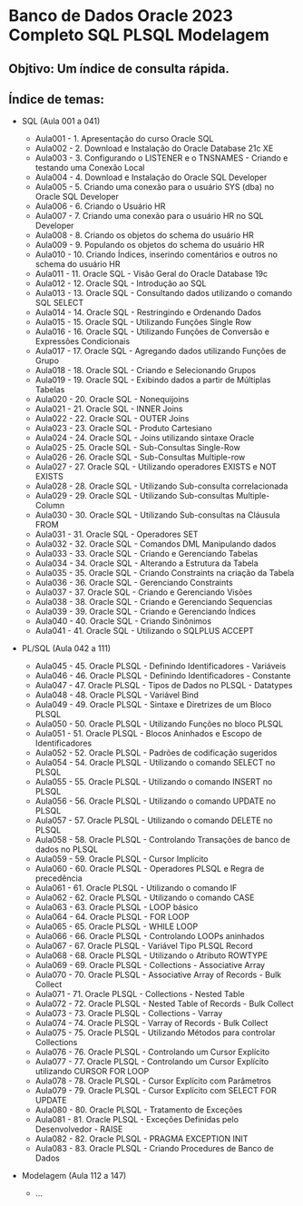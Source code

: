 # Banco de Dados Oracle 2023 Completo SQL PLSQL Modelagem

## Objtivo: Um índice de consulta rápida.
## Índice de temas: 
- SQL (Aula 001 a 041)
  - Aula001 - 1. Apresentação do curso Oracle SQL
  - Aula002 - 2. Download e Instalação do Oracle Database 21c XE
  - Aula003 - 3. Configurando o LISTENER e o TNSNAMES - Criando e testando uma Conexão Local
  - Aula004 - 4. Download e Instalação do Oracle SQL Developer
  - Aula005 - 5. Criando uma conexão para o usuário SYS (dba) no Oracle SQL Developer
  - Aula006 - 6. Criando o Usuário HR
  - Aula007 - 7. Criando uma conexão para o usuário HR no SQL Developer
  - Aula008 - 8. Criando os objetos do schema do usuário HR
  - Aula009 - 9. Populando os objetos do schema do usuário HR
  - Aula010 - 10. Criando Índices, inserindo comentários e outros no schema do usuário HR
  - Aula011 - 11. Oracle SQL - Visão Geral do Oracle Database 19c
  - Aula012 - 12. Oracle SQL - Introdução ao SQL
  - Aula013 - 13. Oracle SQL - Consultando dados utilizando o comando SQL SELECT
  - Aula014 - 14. Oracle SQL - Restringindo e Ordenando Dados
  - Aula015 - 15. Oracle SQL - Utilizando Funções Single Row
  - Aula016 - 16. Oracle SQL - Utilizando Funções de Conversão e Expressões Condicionais
  - Aula017 - 17. Oracle SQL - Agregando dados utilizando Funções de Grupo
  - Aula018 - 18. Oracle SQL - Criando e Selecionando Grupos
  - Aula019 - 19. Oracle SQL - Exibindo dados a partir de Múltiplas Tabelas
  - Aula020 - 20. Oracle SQL - Nonequijoins
  - Aula021 - 21. Oracle SQL - INNER Joins
  - Aula022 - 22. Oracle SQL - OUTER Joins
  - Aula023 - 23. Oracle SQL - Produto Cartesiano
  - Aula024 - 24. Oracle SQL - Joins utilizando sintaxe Oracle
  - Aula025 - 25. Oracle SQL - Sub-Consultas Single-Row
  - Aula026 - 26. Oracle SQL - Sub-Consultas Multiple-row
  - Aula027 - 27. Oracle SQL - Utilizando operadores EXISTS e NOT EXISTS
  - Aula028 - 28. Oracle SQL - Utilizando Sub-consulta correlacionada
  - Aula029 - 29. Oracle SQL - Utilizando Sub-consultas Multiple-Column
  - Aula030 - 30. Oracle SQL - Utilizando Sub-consultas na Cláusula FROM
  - Aula031 - 31. Oracle SQL - Operadores SET
  - Aula032 - 32. Oracle SQL - Comandos DML Manipulando dados
  - Aula033 - 33. Oracle SQL - Criando e Gerenciando Tabelas
  - Aula034 - 34. Oracle SQL - Alterando a Estrutura da Tabela
  - Aula035 - 35. Oracle SQL - Criando Constraints na criação da Tabela
  - Aula036 - 36. Oracle SQL - Gerenciando Constraints
  - Aula037 - 37. Oracle SQL - Criando e Gerenciando Visões
  - Aula038 - 38. Oracle SQL - Criando e Gerenciando Sequencias
  - Aula039 - 39. Oracle SQL - Criando e Gerenciando Índices
  - Aula040 - 40. Oracle SQL - Criando Sinônimos
  - Aula041 - 41. Oracle SQL - Utilizando o SQLPLUS ACCEPT

- PL/SQL (Aula 042 a 111)
  - Aula045 - 45. Oracle PLSQL - Definindo Identificadores - Variáveis
  - Aula046 - 46. Oracle PLSQL - Definindo Identificadores - Constante
  - Aula047 - 47. Oracle PLSQL - Tipos de Dados no PLSQL - Datatypes
  - Aula048 - 48. Oracle PLSQL - Variável Bind
  - Aula049 - 49. Oracle PLSQL - Sintaxe e Diretrizes de um Bloco PLSQL
  - Aula050 - 50. Oracle PLSQL - Utilizando Funções no bloco PLSQL
  - Aula051 - 51. Oracle PLSQL - Blocos Aninhados e Escopo de Identificadores
  - Aula052 - 52. Oracle PLSQL - Padrões de codificação sugeridos
  - Aula054 - 54. Oracle PLSQL - Utilizando o comando SELECT no PLSQL
  - Aula055 - 55. Oracle PLSQL - Utilizando o comando INSERT no PLSQL
  - Aula056 - 56. Oracle PLSQL - Utilizando o comando UPDATE no PLSQL
  - Aula057 - 57. Oracle PLSQL - Utilizando o comando DELETE no PLSQL
  - Aula058 - 58. Oracle PLSQL - Controlando Transações de banco de dados no PLSQL
  - Aula059 - 59. Oracle PLSQL - Cursor Implícito
  - Aula060 - 60. Oracle PLSQL - Operadores PLSQL e Regra de precedência
  - Aula061 - 61. Oracle PLSQL - Utilizando o comando IF
  - Aula062 - 62. Oracle PLSQL - Utilizando o comando CASE
  - Aula063 - 63. Oracle PLSQL - LOOP básico
  - Aula064 - 64. Oracle PLSQL - FOR LOOP
  - Aula065 - 65. Oracle PLSQL - WHILE LOOP
  - Aula066 - 66. Oracle PLSQL - Controlando LOOPs aninhados
  - Aula067 - 67. Oracle PLSQL - Variável Tipo PLSQL Record
  - Aula068 - 68. Oracle PLSQL - Utilizando o Atributo ROWTYPE
  - Aula069 - 69. Oracle PLSQL - Collections - Associative Array
  - Aula070 - 70. Oracle PLSQL - Associative Array of Records - Bulk Collect
  - Aula071 - 71. Oracle PLSQL - Collections - Nested Table
  - Aula072 - 72. Oracle PLSQL - Nested Table of Records - Bulk Collect
  - Aula073 - 73. Oracle PLSQL - Collections - Varray
  - Aula074 - 74. Oracle PLSQL - Varray of Records - Bulk Collect
  - Aula075 - 75. Oracle PLSQL - Utilizando Métodos para controlar Collections
  - Aula076 - 76. Oracle PLSQL - Controlando um Cursor Explícito
  - Aula077 - 77. Oracle PLSQL - Controlando um Cursor Explícito utilizando CURSOR FOR LOOP
  - Aula078 - 78. Oracle PLSQL - Cursor Explícito com Parâmetros
  - Aula079 - 79. Oracle PLSQL - Cursor Explícito com SELECT FOR UPDATE
  - Aula080 - 80. Oracle PLSQL - Tratamento de Exceções
  - Aula081 - 81. Oracle PLSQL - Exceções Definidas pelo Desenvolvedor - RAISE
  - Aula082 - 82. Oracle PLSQL - PRAGMA EXCEPTION INIT
  - Aula083 - 83. Oracle PLSQL - Criando Procedures de Banco de Dados


- Modelagem (Aula 112 a 147)
  - ...
